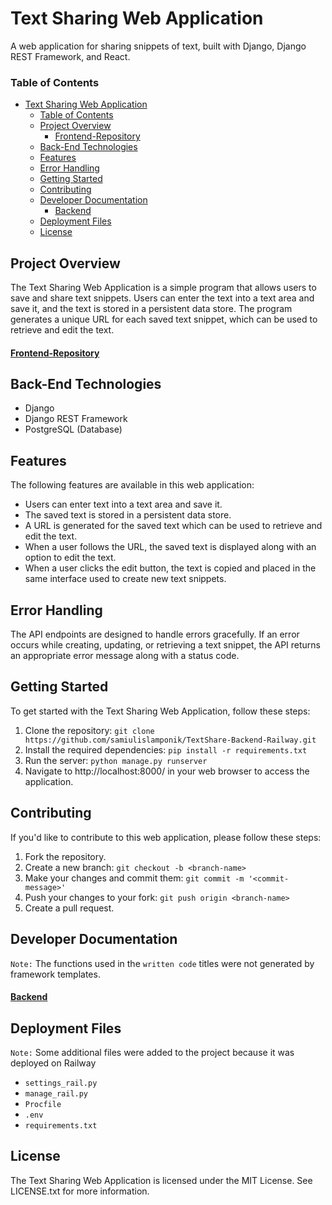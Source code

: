 # Text Sharing Web Application

A web application for sharing snippets of text, built with Django, Django REST Framework, and React.

### Table of Contents

-   [Text Sharing Web Application](#text-sharing-web-application)
    -   [Table of Contents](#table-of-contents)
    -   [Project Overview](#project-overview)
        -   [Frontend-Repository](#frontend-repository)
    -   [Back-End Technologies](#back-end-technologies)
    -   [Features](#features)
    -   [Error Handling](#error-handling)
    -   [Getting Started](#getting-started)
    -   [Contributing](#contributing)
    -   [Developer Documentation](#developer-documentation)
        -   [Backend](#backend)
    -   [Deployment Files](#deployment-files)
    -   [License](#license)

## Project Overview

The Text Sharing Web Application is a simple program that allows users to save and share text snippets. Users can enter the text into a text area and save it, and the text is stored in a persistent data store. The program generates a unique URL for each saved text snippet, which can be used to retrieve and edit the text.

#### [Frontend-Repository](https://github.com/samiulislamponik/TextShare-Frontend-React)

## Back-End Technologies

-   Django
-   Django REST Framework
-   PostgreSQL (Database)

## Features

The following features are available in this web application:

-   Users can enter text into a text area and save it.
-   The saved text is stored in a persistent data store.
-   A URL is generated for the saved text which can be used to retrieve and edit the text.
-   When a user follows the URL, the saved text is displayed along with an option to edit the text.
-   When a user clicks the edit button, the text is copied and placed in the same interface used to create new text snippets.

## Error Handling

The API endpoints are designed to handle errors gracefully. If an error occurs while creating, updating, or retrieving a text snippet, the API returns an appropriate error message along with a status code.

## Getting Started

To get started with the Text Sharing Web Application, follow these steps:

1. Clone the repository: `git clone https://github.com/samiulislamponik/TextShare-Backend-Railway.git`
2. Install the required dependencies: `pip install -r requirements.txt`
3. Run the server: `python manage.py runserver`
4. Navigate to http://localhost:8000/ in your web browser to access the application.

## Contributing

If you'd like to contribute to this web application, please follow these steps:

1. Fork the repository.
2. Create a new branch: `git checkout -b <branch-name>`
3. Make your changes and commit them: `git commit -m '<commit-message>'`
4. Push your changes to your fork: `git push origin <branch-name>`
5. Create a pull request.

## Developer Documentation

`Note:` The functions used in the `written code` titles were not generated by framework templates.

#### [Backend](https://github.com/samiulislamponik/TextShare-Backend-Railway/blob/main/docs/developer.md)

## Deployment Files

`Note:` Some additional files were added to the project because it was deployed on Railway

-   `settings_rail.py`
-   `manage_rail.py`
-   `Procfile`
-   `.env`
-   `requirements.txt`

## License

The Text Sharing Web Application is licensed under the MIT License. See LICENSE.txt for more information.
